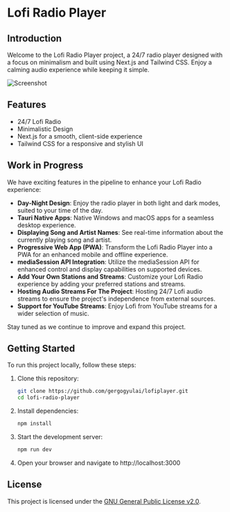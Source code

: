 # Lofi Radio Player

## Introduction

Welcome to the Lofi Radio Player project, a 24/7 radio player designed with a focus on minimalism and built using Next.js and Tailwind CSS. Enjoy a calming audio experience while keeping it simple.

![Screenshot](/docs/screenshot.png)

## Features

- 24/7 Lofi Radio
- Minimalistic Design
- Next.js for a smooth, client-side experience
- Tailwind CSS for a responsive and stylish UI

## Work in Progress

We have exciting features in the pipeline to enhance your Lofi Radio experience:

- **Day-Night Design**: Enjoy the radio player in both light and dark modes, suited to your time of the day.
- **Tauri Native Apps**: Native Windows and macOS apps for a seamless desktop experience.
- **Displaying Song and Artist Names**: See real-time information about the currently playing song and artist.
- **Progressive Web App (PWA)**: Transform the Lofi Radio Player into a PWA for an enhanced mobile and offline experience.
- **mediaSession API Integration**: Utilize the mediaSession API for enhanced control and display capabilities on supported devices.
- **Add Your Own Stations and Streams**: Customize your Lofi Radio experience by adding your preferred stations and streams.
- **Hosting Audio Streams For The Project**: Hosting 24/7 Lofi audio streams to ensure the project's independence from external sources.
- **Support for YouTube Streams**: Enjoy Lofi from YouTube streams for a wider selection of music.

Stay tuned as we continue to improve and expand this project.

## Getting Started

To run this project locally, follow these steps:

1. Clone this repository:

   ```bash
   git clone https://github.com/gergogyulai/lofiplayer.git
   cd lofi-radio-player
2. Install dependencies:

   ```bash
   npm install
3. Start the development server:

   ```bash
   npm run dev
   
4. Open your browser and navigate to http://localhost:3000

## License

This project is licensed under the [GNU General Public License v2.0](LICENSE).
